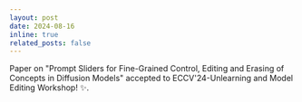 ```yaml
---
layout: post
date: 2024-08-16
inline: true
related_posts: false
---
```


Paper on "Prompt Sliders for Fine-Grained Control, Editing and Erasing of Concepts in Diffusion Models" accepted to ECCV'24-Unlearning and Model Editing Workshop! :sparkles:.
